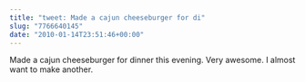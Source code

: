 ```yaml
---
title: "tweet: Made a cajun cheeseburger for di"
slug: "7766640145"
date: "2010-01-14T23:51:46+00:00"
---
```

Made a cajun cheeseburger for dinner this evening. Very awesome. I almost want to make another.
